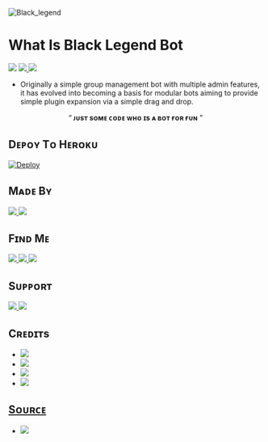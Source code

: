 ![Black_legend](https://telegra.ph/file/c6c0e74543b8605ddd650.jpg)

# What Is Black Legend Bot

<img src="https://img.shields.io/badge/BLACK%20-LEGEND%20Bot%20Is%20A%20Telegram%20Group%20Management%20Which%20is%20Made%20By-red" /> <a href="https://t.me/Alain_champion"><img src="https://img.shields.io/badge/@-Alain_champion-blueviolet" /> </a> <img src="https://img.shields.io/badge/This-Bot%20Helps%20You%20To%20Manage%20Your%20Groups%20Easily.-ff69b4" />

* Originally a simple group management bot with multiple admin features, it has evolved into becoming a basis for modular bots aiming to provide simple plugin expansion via a simple drag and drop.
<p align="center">
 “	<b>ᴊᴜsᴛ sᴏᴍᴇ ᴄᴏᴅᴇ ᴡʜᴏ ɪs ᴀ ʙᴏᴛ ғᴏʀ ғᴜɴ</b> ” 
</p>

## Dᴇᴘᴏʏ Tᴏ Hᴇʀᴏᴋᴜ

[![Deploy](https://img.shields.io/badge/Deploy%20To-Heroku-blueviolet)](https://heroku.com/deploy?template=https://github.com/infotechbro/BLACK-LEGEND)

## Mᴀᴅᴇ Bʏ

<a href="https://t.me/Alain_Champion"> <img src="https://img.shields.io/badge/This%20Bot%20Was-Made%20By%20My-orange" /> <img src="https://img.shields.io/badge/Bestest-Master-ff69b4" /> </a>

## Fɪɴᴅ Mᴇ

<a href="https://t.me/black_legend_bot"> <img src="https://img.shields.io/badge/You%20Can%20Find%20Me-On%20Telegram-blueviolet" /> <img src="https://img.shields.io/badge/:----------green" />  <img src="https://img.shields.io/badge/Black-Legend%20Bot-blue" /> </a>

## Sᴜᴘᴘᴏʀᴛ

<a href="https://t.me/black_legend_support"> <img src="https://img.shields.io/badge/Join-Our-green" /> <img src="https://img.shields.io/badge/Support-Group-critical" /> </a>

## Cʀᴇᴅɪᴛs

  * <a href="https://t.me/Alain_Champion"> <img src="https://img.shields.io/badge/%40-Alain__Champion-blue" />
  * <a href="https://t.me/xhalfosain"> <img src="https://img.shields.io/badge/@xhalfosain-pink" />
  * <a href="https://t.me/armtimdev"> <img src="https://img.shields.io/badge/@ArmTimDev-yellow" />
  * <a href="https://t.me/SaitamaRobot"> <img src="https://img.shields.io/badge/@SaitamaRobot Source Code-Helped Us To Make Us Some Plugins🐶-blueviolet" />

## Sᴏᴜʀᴄᴇ

* <img src="https://img.shields.io/badge/Python-red" />
